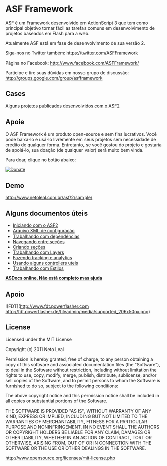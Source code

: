 ASF Framework
===============================

ASF é um Framework desenvolvido em ActionScript 3 que tem como principal objetivo tornar fácil as tarefas comuns em desenvolvimento de projetos baseados em Flash para a web.

Atualmente ASF está em fase de desenvolvimento de sua versão 2.

Siga-nos no Twitter também:
https://twitter.com/ASFFramework

Página no Facebook:
http://www.facebook.com/ASFFramework/

Participe e tire suas dúvidas em nosso grupo de discussão:
http://groups.google.com/group/asfframework

Cases
--------

[Alguns projetos publicados desenvolvidos com o ASF2](https://github.com/netoleal/ASF2/wiki/Cases-publicados)

Apoie
------

O ASF Framework é um produto open-source e sem fins lucrativos. Você pode baixa-lo e usá-lo livremente em seus projetos sem necessidade de crédito de qualquer forma. Entretanto, se você gostou do projeto e gostaria de apoiá-lo, sua doação (de qualquer valor) será muito bem vinda.

Para doar, clique no botão abaixo:

[![Donate](https://www.paypalobjects.com/WEBSCR-640-20110429-1/en_US/i/btn/btn_donate_SM.gif)](https://www.paypal.com/cgi-bin/webscr?cmd=_donations&business=A7LCNJJBKXEUS&lc=BR&item_name=ASF%20Framework&currency_code=BRL&bn=PP%2dDonationsBF%3abtn_donate_SM%2egif%3aNonHosted)

Demo
-------

http://www.netoleal.com.br/asf/2/sample/

Alguns documentos úteis
---------------------------

  * [Iniciando com o ASF2](https://github.com/netoleal/ASF2/wiki/Iniciando-com-ASF)
  * [Arquivo XML de configuração](https://github.com/netoleal/ASF2/wiki/XML-de-Configuração)
  * [Trabalhando com dependências](https://github.com/netoleal/ASF2/wiki/Trabalhando-com-dependencias)
  * [Navegando entre seções](https://github.com/netoleal/ASF2/wiki/Navegando-entre-seções)
  * [Criando seções](https://github.com/netoleal/ASF2/wiki/Criando-Seções)
  * [Trabalhando com Layers](https://github.com/netoleal/ASF2/wiki/Trabalhando-com-Layers)
  * [Fazendo tracking e analytics](https://github.com/netoleal/ASF2/wiki/Usando-métricas-e-analytics)
  * [Usando alguns controllers uteis](https://github.com/netoleal/ASF2/wiki/Usando-ViewControllers-uteis)
  * [Trabalhando com Estilos](https://github.com/netoleal/ASF2/wiki/Trabalhando-com-estilos)

**[ASDocs online. Não está completo mas ajuda](http://www.netoleal.com.br/asf/2/asdocs/)**

Apoio
-------

![FDT](http://www.fdt.powerflasher.com http://fdt.powerflasher.de/fileadmin/media/supported_206x50px.png)

License
-------	

Licensed under the MIT License

Copyright (c) 2011 Neto Leal

Permission is hereby granted, free of charge, to any person obtaining a copy of this software and associated documentation files (the "Software"), to deal in the Software without restriction, including without limitation the rights to use, copy, modify, merge, publish, distribute, sublicense, and/or sell copies of the Software, and to permit persons to whom the Software is furnished to do so, subject to the following conditions:

The above copyright notice and this permission notice shall be included in all copies or substantial portions of the Software.

THE SOFTWARE IS PROVIDED "AS IS", WITHOUT WARRANTY OF ANY KIND, EXPRESS OR IMPLIED, INCLUDING BUT NOT LIMITED TO THE WARRANTIES OF MERCHANTABILITY, FITNESS FOR A PARTICULAR PURPOSE AND NONINFRINGEMENT. IN NO EVENT SHALL THE AUTHORS OR COPYRIGHT HOLDERS BE LIABLE FOR ANY CLAIM, DAMAGES OR OTHER LIABILITY, WHETHER IN AN ACTION OF CONTRACT, TORT OR OTHERWISE, ARISING FROM, OUT OF OR IN CONNECTION WITH THE SOFTWARE OR THE USE OR OTHER DEALINGS IN THE SOFTWARE.

http://www.opensource.org/licenses/mit-license.php